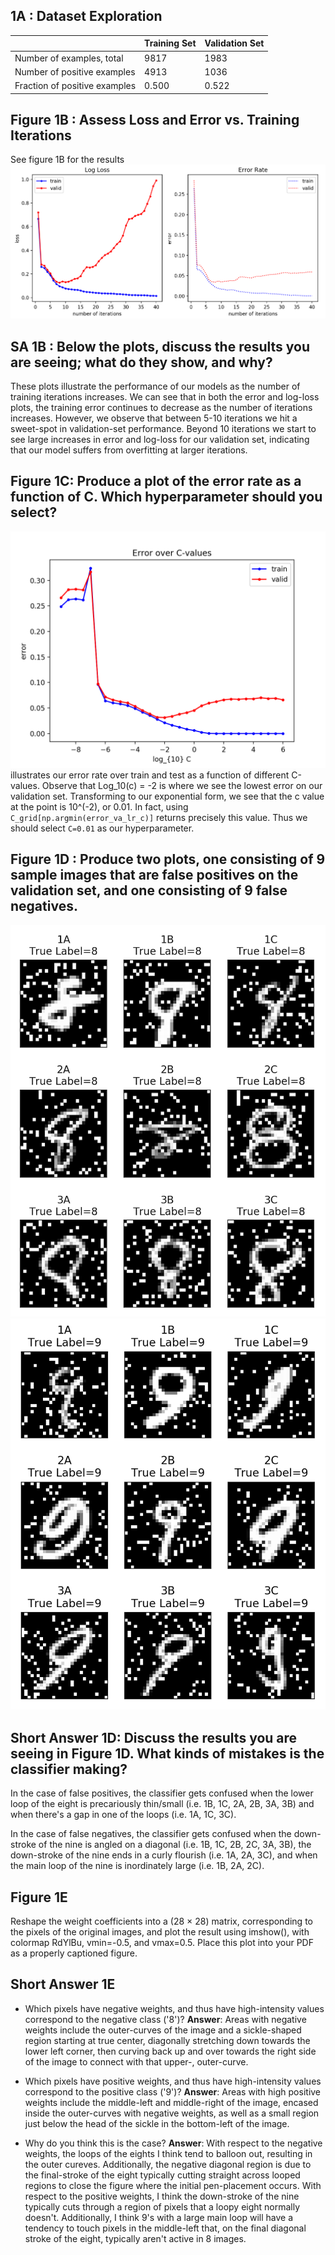 ## 1A : Dataset Exploration

|                               | Training Set | Validation Set |
| ----------------------------- | ------------ | -------------- |
| Number of examples, total     | 9817         | 1983           |
| Number of positive examples   | 4913         | 1036           |
| Fraction of positive examples | 0.500        | 0.522          |

## Figure 1B : Assess Loss and Error vs. Training Iterations

See figure 1B for the results
![Two charts plotting loss and error as a function of the number of training iterations used in fitting the model to the training data/labels](./images/1B_loss_error.png)

## SA 1B : Below the plots, discuss the results you are seeing; what do they show, and why?

These plots illustrate the performance of our models as the number of training iterations increases. We can see that in both the error and log-loss plots, the training error continues to decrease as the number of iterations increases. However, we observe that between 5-10 iterations we hit a sweet-spot in validation-set performance. Beyond 10 iterations we start to see large increases in error and log-loss for our validation set, indicating that our model suffers from overfitting at larger iterations.

## Figure 1C: Produce a plot of the error rate as a function of C. Which hyperparameter should you select?

![1C_error_cvalues.png](./images/1C_error_cvalues.png) illustrates our error rate over train and test as a function of different C-values. Observe that Log_10(c) = -2 is where we see the lowest error on our validation set. Transforming to our exponential form, we see that the c value at the point is 10^(-2), or 0.01. In fact, using `C_grid[np.argmin(error_va_lr_c)]` returns precisely this value. Thus we should select `C=0.01` as our hyperparameter.

## Figure 1D : Produce two plots, one consisting of 9 sample images that are false positives on the validation set, and one consisting of 9 false negatives.

![1D_false_positive.png](./images/1D_false_positive.png)
![1D_false_negative.png](./images/1D_false_negative.png)

## Short Answer 1D: Discuss the results you are seeing in Figure 1D. What kinds of mistakes is the classifier making?

In the case of false positives, the classifier gets confused when the lower loop of the eight is precariously thin/small (i.e. 1B, 1C, 2A, 2B, 3A, 3B) and when there's a gap in one of the loops (i.e. 1A, 1C, 3C).

In the case of false negatives, the classifier gets confused when the down-stroke of the nine is angled on a diagonal (i.e. 1B, 1C, 2B, 2C, 3A, 3B), the down-stroke of the nine ends in a curly flourish (i.e. 1A, 2A, 3C), and when the main loop of the nine is inordinately large (i.e. 1B, 2A, 2C).

## Figure 1E

Reshape the weight coefficients into a (28 × 28) matrix, corresponding to the pixels of the original images, and plot the result using imshow(), with colormap RdYlBu, vmin=-0.5, and vmax=0.5. Place this plot into your PDF as a properly captioned figure.

## Short Answer 1E

- Which pixels have negative weights, and thus have high-intensity values correspond to the negative class ('8')?
  **Answer**: Areas with negative weights include the outer-curves of the image and a sickle-shaped region starting at true center, diagonally stretching down towards the lower left corner, then curving back up and over towards the right side of the image to connect with that upper-, outer-curve.

- Which pixels have positive weights, and thus have high-intensity values correspond to the positive class ('9')?
  **Answer**: Areas with high positive weights include the middle-left and middle-right of the image, encased inside the outer-curves with negative weights, as well as a small region just below the head of the sickle in the bottom-left of the image.

- Why do you think this is the case?
  **Answer**: With respect to the negative weights, the loops of the eights I think tend to balloon out, resulting in the outer cureves. Additionally, the negative diagonal region is due to the final-stroke of the eight typically cutting straight across looped regions to close the figure where the initial pen-placement occurs. With respect to the positive weights, I think the down-stroke of the nine typically cuts through a region of pixels that a loopy eight normally doesn't. Additionally, I think 9's with a large main loop will have a tendency to touch pixels in the middle-left that, on the final diagonal stroke of the eight, typically aren't active in 8 images.
